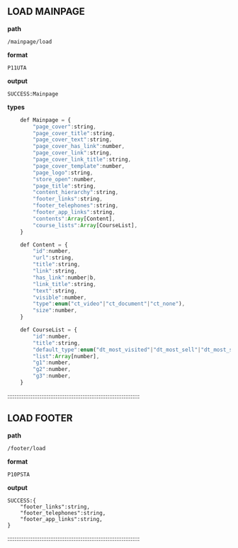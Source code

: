 ## LOAD MAINPAGE

**path**

    /mainpage/load

**format**

    P11UTA

**output**

    SUCCESS:Mainpage

**types**

```javascript
    def Mainpage = {
        "page_cover":string,
        "page_cover_title":string,
        "page_cover_text":string,
        "page_cover_has_link":number,
        "page_cover_link":string,
        "page_cover_link_title":string,
        "page_cover_template":number,
        "page_logo":string,
        "store_open":number,
        "page_title":string,
        "content_hierarchy":string,
        "footer_links":string,
        "footer_telephones":string,
        "footer_app_links":string,
        "contents":Array[Content],
        "course_lists":Array[CourseList],
    }

    def Content = {
        "id":number,
        "url":string,
        "title":string,
        "link":string,
        "has_link":number|b,
        "link_title":string,
        "text":string,
        "visible":number,
        "type":enum("ct_video"|"ct_document"|"ct_none"),
        "size":number,
    }

    def CourseList = {
        "id":number,
        "title":string,
        "default_type":enum("dt_most_visited"|"dt_most_sell"|"dt_most_score"|"dt_most_newest"),
        "list":Array[number],
        "g1":number,
        "g2":number,
        "g3":number,
    }
```

::::::::::::::::::::::::::::::::::::::::::::::::::::::::::::::::::::::::::

## LOAD FOOTER

**path**

    /footer/load

**format**

    P10PSTA

**output**

    SUCCESS:{
        "footer_links":string,
        "footer_telephones":string,
        "footer_app_links":string,
    }

::::::::::::::::::::::::::::::::::::::::::::::::::::::::::::::::::::::::::
